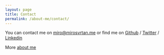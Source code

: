 ```yaml
---
layout: page
title: Contact
permalink: /about-me/contact/
---
```




You can contact me on [miro@mirosvrtan.me](miro@mirosvrtan.me) or find me on [Github][github] / [Twitter][twitter] / [Linkedin][linkedin]

[github]: https://github.com/msvrtan
[twitter]: https://twitter.com/msvrtan
[linkedin]: http://www.linkedin.com/in/mirosvrtan


More [about me](/about-me/)
